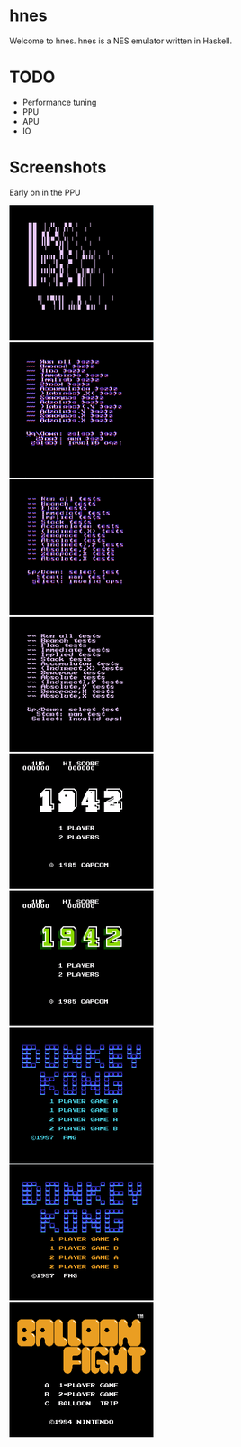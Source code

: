 # hnes

Welcome to hnes. hnes is a NES emulator written in Haskell.

# TODO

- Performance tuning
- PPU
- APU
- IO

# Screenshots

Early on in the PPU

<img src="screenshots/nestest-1.png" width="256" height="240"/>

<img src="screenshots/nestest-2.png" width="256" height="240"/>

<img src="screenshots/nestest-3.png" width="256" height="240"/>

<img src="screenshots/nestest-4.png" width="256" height="240"/>

<img src="screenshots/1942-1.png" width="256" height="240"/>

<img src="screenshots/1942-2.png" width="256" height="240"/>

<img src="screenshots/dk-1.png" width="256" height="240"/>

<img src="screenshots/dk-2.png" width="256" height="240"/>

<img src="screenshots/balloon-fight-1.png" width="256" height="240"/>